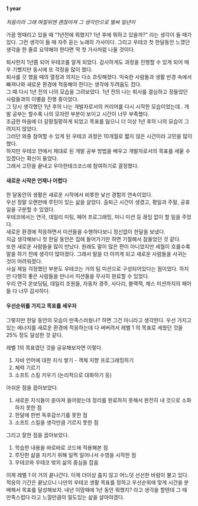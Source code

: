 #### 1 year

_처음이라 그래 며칠뒤엔 괜찮아져
그 생각만으로 벌써 일년이_

가끔 멍때리고 있을 때 "1년전에 뭐했지? 1년 후에 뭐하고 있을까?" 라는 생각이 들 때가 있다. 그런 생각이 들 때 자주 듣는 노래의 가사이다.
그리고 우테코 첫 한달동안 느꼈던 생각을 한 줄로 요약해야 한다면 딱 첫 가사처럼 나올 것이다.

퇴사한지 1년쯤 되어 우테코를 알게 되었다. 감사하게도 과정을 진행할 수 있게 되어 매우 기뻤지만 동시에 또 걱정을 많이 했다.   
퇴사를 갓 했을 때의 열정과 의지는 다소 흐릿해졌다. 익숙한 사람들과 생활 반경 속에서 빠져나와 새로운 환경에 적응해야 한다는 생각에 두려움도 컸다.   
그 때 다시 1년 전의 나의 모습을 그려보았다. 1년 전의 나는 퇴사를 결심하고 정들었던 사람들과의 이별을 진행 중이었다.   
그 당시 생각했던 1년 후의 나는 개발자로서의 커리어를 다시 시작한 모습이었는데..
개발 공부는 할수록 나의 모자란 부분이 보이고 시간이 너무 부족했다.      
조급한 마음에 더 갈팡질팡하게 되었고 목표를 잃으니 더 이상 1년 후의 나의 모습이 그려지지 않았다.   
그러던 와중 참여할 수 있게 된 우테코 과정은 10개월로 짧지 않은 시간이라 고민을 많이 했다.   
하지만 우테코 안에서 제대로 된 개발 공부 방법을 배우고 개발자로서의 목표를 세울 수 있겠다는 확신이 들었다.   
그래서 고민을 끝내고 우아한테크코스에 참여하기로 결정했다.

#### 새로운 시작은 언제나 어렵다

한 달동안의 생활은 새로운 시작에서 비롯한 낯선 경험의 연속이었다.    
우선 정말 오랜만에 루틴이 있는 삶을 살았다. 출퇴근 시간이 생겼고, 평일과 주말, 공휴일을 구분할 수 있었다.   
우테코에서는 연극, 데일리 미팅, 페어 프로그래밍, 미니 미션 등 끊임 없이 할 일을 주었다.   
새로운 환경에 적응하면서 미션들을 수행하다보니 정신없이 한달을 보냈다.   
지금 생각해보니 첫 한달 동안은 집에 들어가기만 하면 기절해서 잠들었던 것 같다.   
또한 새로운 사람들을 많이 만났다. 원래도 말이 많은 편이 아니었지만 세월이 흐를수록 말을 하기 전에 생각이 많아졌다. 그래서 말을 더 아끼게 되고 새로운 사람들을 사귀는 것이 어려워졌다.      
사실 제일 걱정했던 부분도 우테코는 거의 팀 미션으로 구성되어있다는 점이었다. 하지만 다행히 좋은 사람들을 만나서 미션들을 무사히 완료할 수 있었다.   
우리 연극 온보딩팀, 데일리 조원들, 자동차 경주, 사다리, 블랙잭, 체스 미션까지의 페어들 다 너무 감사하다.   

#### 우선순위를 가지고 목표를 세우자

그렇지만 한달 동안의 모습이 만족스러웠나? 하면 그건 아니라고 생각한다.
우선 가지고 있는 에너지를 새로운 환경에 적응하는데 다 써버려서 레벨 1 의 목표로 세웠던 것을 25% 정도 달성한 것 같다.

레벨 1의 목표였던 것을 공유해보자면 이렇다.

1. 자바 언어에 대한 지식 쌓기 - 객체 지향 프로그래밍하기
2. 체력 기르기
3. 소프트 스킬 키우기 (논리적으로 대화하기 등)

아쉬운 점을 꼽아보았다.

1. 새로운 지식들이 쏟아져 들어왔는데 정리를 완료하지 못해서 완전히 내 것으로 소화하지 못한 점
2. 한달에 한번 독후감쓰기를 못한 점
3. 소프트 스킬을 생각만큼 기르지 못한 점

그리고 잘한 점을 꼽아보았다.

1. 학습한 내용을 바로바로 코드에 적용해본 점
2. 루틴한 삶을 지키기 위해 일찍 일어나서 수영을 시작한 점
3. 우테코와 우테코 밖의 삶의 중심을 잡음

이제 레벨 1 이 거의 끝나간다. 이제 더이상 춥지 않고 어느덧 선선한 바람이 불고 있다.
적응의 기간은 끝났으니 나만의 우테코 생활 목표를 정하고 우선순위에 맞게 시간을 분배해서 목표를 달성해보자.
내년 이맘때에 1년 동안 뭐했지? 라고 생각을 할텐데 그 때 만족스럽다 라고 느낄만큼의 밀도있는 삶을 살아야겠다.
